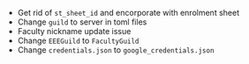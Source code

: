 - Get rid of `st_sheet_id` and encorporate with enrolment sheet
- Change `guild` to server in toml files
- Faculty nickname update issue
- Change `EEEGuild` to `FacultyGuild`
- Change `credentials.json` to `google_credentials.json`